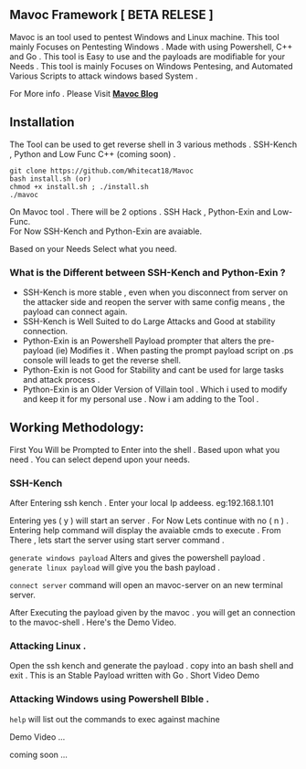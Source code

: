 
## Mavoc Framework [ BETA RELESE ]

Mavoc is an tool used to pentest Windows and Linux machine. This tool mainly Focuses on Pentesting Windows . Made with using Powershell, C++ and Go .  This tool is Easy to use and the payloads are modifiable for your Needs . This tool is mainly Focuses on Windows Pentesing, and Automated Various Scripts to attack windows based System .

For More info . Please Visit <b> <a href="https://www.smukx.site/tool-walkthrough/mavoc-tool-walkthrough" > Mavoc Blog </a></b>

## Installation 
The Tool can be used to get reverse shell in 3 various methods . SSH-Kench , Python and Low Func C++ (coming soon) .

```
git clone https://github.com/Whitecat18/Mavoc
bash install.sh (or) 
chmod +x install.sh ; ./install.sh
./mavoc
```

On Mavoc tool . There will be 2 options . SSH Hack , Python-Exin and Low-Func. <br>
For Now SSH-Kench and Python-Exin are avaiable.

Based on your Needs Select what you need.

### What is the Different between SSH-Kench and Python-Exin ?

* SSH-Kench is more stable , even when you disconnect from server on the attacker side and reopen the server with same config means , the payload can connect again.
* SSH-Kench is Well Suited to do Large Attacks and Good at stability connection.
* Python-Exin is an Powershell Payload prompter that alters the pre-payload (ie) Modifies it . When pasting the prompt payload script on .ps console will leads to get the reverse shell. 
* Python-Exin is not Good for Stability and cant be used for large tasks and attack process . 
* Python-Exin is an Older Version of Villain tool . Which i used to modify and keep it for my personal use . Now i am adding to the Tool .

## Working Methodology:

First You Will be Prompted to Enter into the shell . Based upon what you need . You can select depend upon your needs.

### SSH-Kench
After Entering ssh kench . Enter your local Ip addeess. eg:192.168.1.101 <br>

Entering yes ( y ) will start an server . For Now Lets continue with  no ( n ) . 
Entering help command will display the avaiable cmds to execute . From There , lets start the server using start server command .   

`generate windows payload` Alters and gives the powershell payload .<br>
`generate linux payload` will give you the bash payload .

`connect server` command will open an mavoc-server on an new terminal server. 


After Executing the payload given by the mavoc . you will get an connection to the mavoc-shell . 
Here's the Demo Video.

### Attacking Linux . 
Open the ssh kench and generate the payload . copy into an bash shell and exit . This is an Stable Payload written with Go . Short Video Demo 

### Attacking Windows using Powershell BIble .

`help` will list out the commands to exec against machine 

Demo Video ...

coming soon ...
